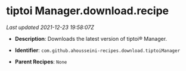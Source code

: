 # tiptoi Manager.download.recipe

_Last updated 2021-12-23 19:58:07Z_

- **Description**: Downloads the latest version of tiptoi® Manager.

- **Identifier**: `com.github.ahousseini-recipes.download.tiptoiManager`

- **Parent Recipes**: `None`